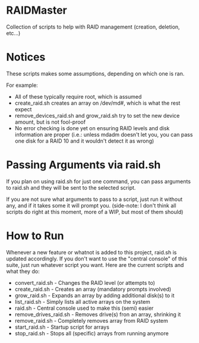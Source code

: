RAIDMaster
==========

Collection of scripts to help with RAID management (creation, deletion, etc...)

Notices
=======

These scripts makes some assumptions, depending on which one is ran.

For example:

* All of these typically require root, which is assumed
* create_raid.sh creates an array on /dev/md#, which is what the rest expect
* remove_devices_raid.sh and grow_raid.sh try to set the new device amount, but is not fool-proof
* No error checking is done yet on ensuring RAID levels and disk information are proper (i.e.: unless mdadm doesn't let you, you can pass one disk for a RAID 10 and it wouldn't detect it as wrong)

Passing Arguments via raid.sh
=============================
If you plan on using raid.sh for just one command, you can pass 
arguments to raid.sh and they will be sent to the selected script.

If you are not sure what arguments to pass to a script, just run it 
without any, and if it takes some it will prompt you.
(side-note: I don't think all scripts do right at this moment, more of a WIP, but most of them should)

How to Run
==========
Whenever a new feature or whatnot is added to this project, raid.sh is 
updated accordingly.  If you don't want to use the "central console" of 
this suite, just run whatever script you want.  Here are the current 
scripts and what they do:

* convert_raid.sh - Changes the RAID level (or attempts to)
* create_raid.sh - Creates an array (mandatory prompts involved)
* grow_raid.sh - Expands an array by adding additional disk(s) to it
* list_raid.sh - Simply lists all active arrays on the system
* raid.sh - Central console used to make this (semi) easier
* remove_drives_raid.sh - Removes drive(s) fron an array, shrinking it
* remove_raid.sh - Completely removes array from RAID system
* start_raid.sh - Startup script for arrays
* stop_raid.sh - Stops all (specific) arrays from running anymore

